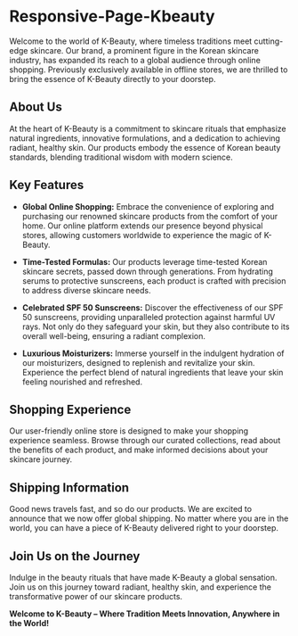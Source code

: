 # Responsive-Page-Kbeauty

Welcome to the world of K-Beauty, where timeless traditions meet cutting-edge skincare. Our brand, a prominent figure in the Korean skincare industry, has expanded its reach to a global audience through online shopping. Previously exclusively available in offline stores, we are thrilled to bring the essence of K-Beauty directly to your doorstep.

## About Us

At the heart of K-Beauty is a commitment to skincare rituals that emphasize natural ingredients, innovative formulations, and a dedication to achieving radiant, healthy skin. Our products embody the essence of Korean beauty standards, blending traditional wisdom with modern science.

## Key Features

- **Global Online Shopping:** Embrace the convenience of exploring and purchasing our renowned skincare products from the comfort of your home. Our online platform extends our presence beyond physical stores, allowing customers worldwide to experience the magic of K-Beauty.

- **Time-Tested Formulas:** Our products leverage time-tested Korean skincare secrets, passed down through generations. From hydrating serums to protective sunscreens, each product is crafted with precision to address diverse skincare needs.

- **Celebrated SPF 50 Sunscreens:** Discover the effectiveness of our SPF 50 sunscreens, providing unparalleled protection against harmful UV rays. Not only do they safeguard your skin, but they also contribute to its overall well-being, ensuring a radiant complexion.

- **Luxurious Moisturizers:** Immerse yourself in the indulgent hydration of our moisturizers, designed to replenish and revitalize your skin. Experience the perfect blend of natural ingredients that leave your skin feeling nourished and refreshed.

## Shopping Experience

Our user-friendly online store is designed to make your shopping experience seamless. Browse through our curated collections, read about the benefits of each product, and make informed decisions about your skincare journey.

## Shipping Information

Good news travels fast, and so do our products. We are excited to announce that we now offer global shipping. No matter where you are in the world, you can have a piece of K-Beauty delivered right to your doorstep.

## Join Us on the Journey

Indulge in the beauty rituals that have made K-Beauty a global sensation. Join us on this journey toward radiant, healthy skin, and experience the transformative power of our skincare products.

**Welcome to K-Beauty – Where Tradition Meets Innovation, Anywhere in the World!**
